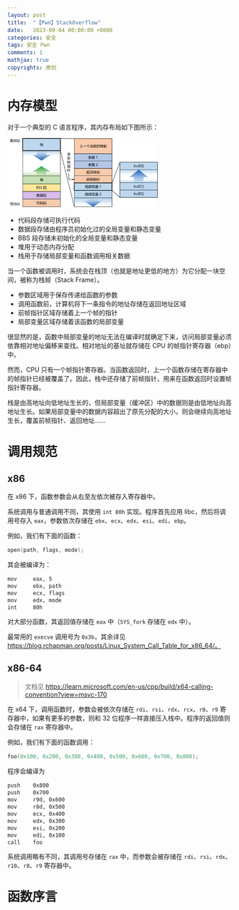 ```yaml
---
layout: post
title:  "【Pwn】StackOverflow"
date:   2023-09-04 00:00:00 +0800
categories: 安全
tags: 安全 Pwn
comments: 1
mathjax: true
copyrights: 原创
---
```


# 内存模型

对于一个典型的 C 语言程序，其内存布局如下图所示：

<img src="../assets/post/images/image-20230908115505830-1697962391601-1.png" alt="image-20230908115505830" style="zoom: 33%;" />

- 代码段存储可执行代码
- 数据段存储由程序员初始化过的全局变量和静态变量
- BBS 段存储未初始化的全局变量和静态变量
- 堆用于动态内存分配
- 栈用于存储局部变量和函数调用相关数据

当一个函数被调用时，系统会在栈顶（也就是地址更低的地方）为它分配一块空间，被称为栈帧（Stack Frame）。

- 参数区域用于保存传递给函数的参数
- 调用函数前，计算机将下一条指令的地址存储在返回地址区域
- 前帧指针区域存储着上一个帧的指针
- 局部变量区域存储着该函数的局部变量

很显然的是，函数中局部变量的地址无法在编译时就确定下来，访问局部变量必须依靠相对地址偏移来查找。相对地址的基址就存储在 CPU 的帧指针寄存器（ebp）中。

然而，CPU 只有一个帧指针寄存器。当函数返回时，上一个函数存储在寄存器中的帧指针已经被覆盖了。因此，栈中还存储了前帧指针，用来在函数返回时设置帧指针寄存器。

栈是由高地址向低地址生长的，但局部变量（缓冲区）中的数据则是由低地址向高地址生长。如果局部变量中的数据内容超出了原先分配的大小，则会继续向高地址生长，覆盖前帧指针、返回地址……

# 调用规范

## x86

在 x86 下，函数参数会从右至左依次被存入寄存器中。

系统调用与普通调用不同，其使用 `int 80h`  实现。程序首先应用 libc，然后将调用号存入 `eax`，参数依次存储在 `ebx`、`ecx`、`edx`、`esi`、`edi`、`ebp`。

例如，我们有下面的函数：

```c
open(path, flags, mode);
```

其会被编译为：

```assembly
mov		eax, 5
mov		ebx, path
mov		ecx, flags
mov		edx, mode
int		80h
```

对大部分函数，其返回值存储在 `eax` 中（`SYS_fork` 存储在 `edx` 中）。

最常用的 `execve` 调用号为 `0x3b`，其余详见 https://blog.rchapman.org/posts/Linux_System_Call_Table_for_x86_64/。

## x86-64

> 文档见 https://learn.microsoft.com/en-us/cpp/build/x64-calling-convention?view=msvc-170

在 x64 下，调用函数时，参数会被依次存储在 `rdi`、`rsi`、`rdx`、`rcx`、`r8`、`r9` 寄存器中，如果有更多的参数，则和 32 位程序一样直接压入栈中。程序的返回值则会存储在 `rax` 寄存器中。

例如，我们有下面的函数调用：

```c
foo(0x100, 0x200, 0x300, 0x400, 0x500, 0x600, 0x700, 0x800);
```

程序会编译为

```assembly
push	0x800
push	0x700
mov		r9d, 0x600
mov		r8d, 0x500
mov		ecx, 0x400
mov		edx, 0x300
mov		esi, 0x200
mov		edi, 0x100
call	foo
```

系统调用略有不同，其调用号存储在 `rax` 中，而参数会被存储在 `rdi`、`rsi`、`rdx`、`r10`、`r8`、`r9` 寄存器中。

# 函数序言

